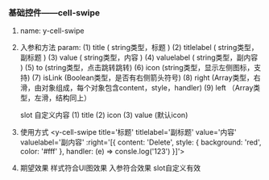 ### 基础控件——cell-swipe

1. name: y-cell-swipe

2. 入参和方法
    param: 
	  (1) title ( string类型，标题 ) 
	  (2) titlelabel ( string类型，副标题 )
	  (3) value	( string类型，内容 ) 
	  (4) valuelabel ( string类型，副内容 )
	  (5) to (string类型，点击跳转跳转)
	  (6) icon (string类型，显示左侧图标，支持)
	  (7) isLink (Boolean类型，是否有右侧箭头符号)
	  (8) right (Array类型，右滑，由对象组成，每个对象包含content，style，handler)
	  (9) left （Array类型，左滑，结构同上）
	  
	slot 自定义内容
	  (1) title
	  (2) icon
	  (3) value (默认icon)

3. 使用方式
	<y-cell-swipe title='标题' titlelabel='副标题' value='内容' valuelabel='副内容' :right='[{
	  content: 'Delete',
      style: { background: 'red', color: '#fff' },
      handler: (e) => consle.log('123') 
	}]'>
	</y-cell-swipe>
	<y-cell-swipe>
		<div slot='title'></div>
	</y-cell-swipe>

4. 期望效果
	样式符合UI图效果
	入参符合效果
	slot自定义有效
	



